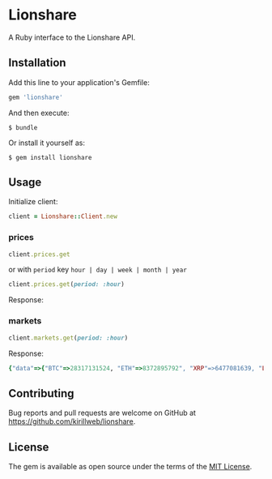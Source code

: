 # Lionshare

A Ruby interface to the Lionshare API.

## Installation

Add this line to your application's Gemfile:

```ruby
gem 'lionshare'
```

And then execute:

    $ bundle

Or install it yourself as:

    $ gem install lionshare

## Usage

Initialize client:

```ruby
client = Lionshare::Client.new
```

### prices

```ruby
client.prices.get
```

or with `period` key
`hour | day | week | month | year`

```ruby
client.prices.get(period: :hour)
```

Response:

### markets

```ruby
client.markets.get(period: :hour)
```

Response:

```ruby
{"data"=>{"BTC"=>28317131524, "ETH"=>8372895792", "XRP"=>6477081639, "LTC"=>1562510222, "XEM"=>1104930000, "DASH"=>704585094, "ETC"=>606619545, "XMR"=>417501622}}
```

## Contributing

Bug reports and pull requests are welcome on GitHub at https://github.com/kirillweb/lionshare.

## License

The gem is available as open source under the terms of the [MIT License](http://opensource.org/licenses/MIT).

